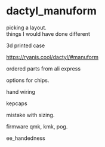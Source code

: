 # dactyl_manuform

picking a layout.  
things I would have done different

3d printed case

https://ryanis.cool/dactyl/#manuform

ordered parts from ali express

options for chips.

hand wiring

kepcaps

mistake with sizing.  

firmware
qmk, 
kmk,
pog.

ee_handedness

